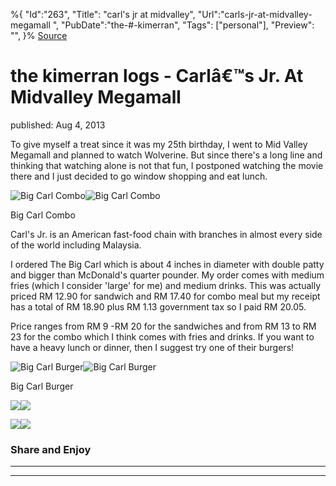 ﻿%{
    "Id":"263",
    "Title": "carl's jr at midvalley",
    "Url":"carls-jr-at-midvalley-megamall",
    "PubDate":"the-#-kimerran",
    "Tags": ["personal"],
    "Preview": "",
}%
[Source](http://markhughneri.com/blog/1215/carls-jr-at-midvalley-megamall/ "Permalink to the kimerran logs - Carlâ€™s Jr. At Midvalley Megamall")

# the kimerran logs - Carlâ€™s Jr. At Midvalley Megamall

published: Aug 4, 2013

To give myself a treat since it was my 25th birthday, I went to Mid Valley Megamall and planned to watch Wolverine. But since there's a long line and thinking that watching alone is not that fun, I postponed watching the movie there and I just decided to go window shopping and eat lunch.

![Big Carl Combo][1]![Big Carl Combo][2]

Big Carl Combo


Carl's Jr. is an American fast-food chain with branches in almost every side of the world including Malaysia.

I ordered The Big Carl which is about 4 inches in diameter with double patty and bigger than McDonald's quarter pounder. My order comes with medium fries (which I consider 'large' for me) and medium drinks. This was actually priced RM 12.90 for sandwich and RM 17.40 for combo meal but my receipt has a total of RM 18.90 plus RM 1.13 government tax so I paid RM 20.05.

Price ranges from RM 9 -RM 20 for the sandwiches and from RM 13 to RM 23 for the combo which I think comes with fries and drinks. If you want to have a heavy lunch or dinner, then I suggest try one of their burgers!

![Big Carl Burger][1]![Big Carl Burger][3]

Big Carl Burger




![][1]![][4]

![][1]![][5]

### Share and Enjoy

* * *

* * *

[1]: http://markhughneri.com/blog/assets/loading.gif
[2]: http://www.sisigbytes.com/wp-content/uploads/2013/08/the-big-carl-combo.jpg
[3]: http://www.sisigbytes.com/wp-content/uploads/2013/08/the-big-carl-burger.jpg
[4]: http://www.sisigbytes.com/wp-content/uploads/2013/08/carl-jrs-midvalley.jpg
[5]: http://www.sisigbytes.com/wp-content/uploads/2013/08/carl-jrs-receipt.jpg
